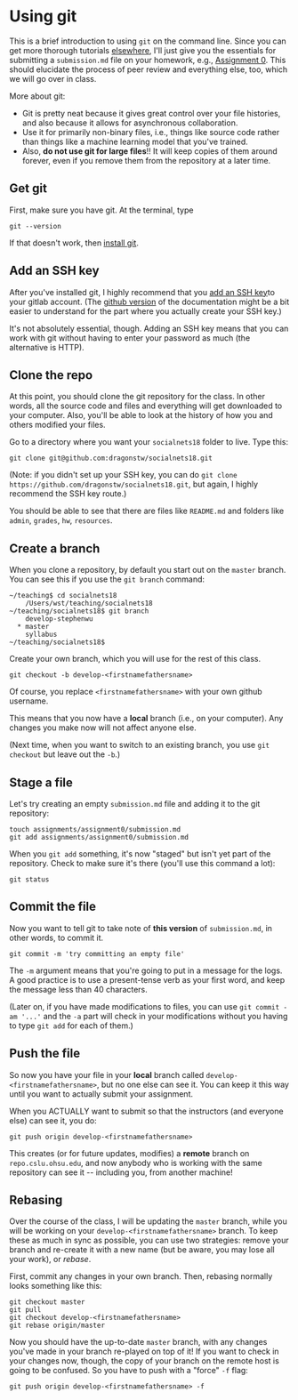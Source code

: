 # Using git
This is a brief introduction to using `git` on the command line.  Since you can get more thorough tutorials [elsewhere](https://git-scm.com/docs/gittutorial), I'll just give you the essentials for submitting a `submission.md` file on your homework, e.g., [Assignment 0](https://github.com/dragonstw/socialnets18/blob/master/assignments/assignment0.md).  This should elucidate the process of peer review and everything else, too, which we will go over in class.

More about git:

* Git is pretty neat because it gives great control over your file histories, and also because it allows for asynchronous collaboration.
* Use it for primarily non-binary files, i.e., things like source code rather than things like a machine learning model that you've trained.
* Also, **do not use git for large files**!!  It will keep copies of them around forever, even if you remove them from the repository at a later time.


## Get git
First, make sure you have git.  At the terminal, type

    git --version

If that doesn't work, then [install git](https://www.atlassian.com/git/tutorials/install-git/linux).

## Add an SSH key
After you've installed git, I highly recommend that you [add an SSH key](https://docs.gitlab.com/ee/gitlab-basics/create-your-ssh-keys.html)to your gitlab account. (The [github version](https://help.github.com/articles/adding-a-new-ssh-key-to-your-github-account/) of the documentation might be a bit easier to understand for the part where you actually create your SSH key.)

It's not absolutely essential, though.  Adding an SSH key means that you can work with git without having to enter your password as much (the alternative is HTTP).

## Clone the repo
At this point, you should clone the git repository for the class.  In other words, all the source code and files and everything will get downloaded to your computer.  Also, you'll be able to look at the history of how you and others modified your files.

Go to a directory where you want your `socialnets18` folder to live.  Type this:

    git clone git@github.com:dragonstw/socialnets18.git

(Note: if you didn't set up your SSH key, you can do `git clone https://github.com/dragonstw/socialnets18.git`, but again, I highly recommend the SSH key route.)

You should be able to see that there are files like `README.md` and folders like `admin`, `grades`, `hw`, `resources`.

## Create a branch
When you clone a repository, by default you start out on the `master` branch.  You can see this if you use the `git branch` command:

    ~/teaching$ cd socialnets18
        /Users/wst/teaching/socialnets18
    ~/teaching/socialnets18$ git branch
        develop-stephenwu
      * master
        syllabus
    ~/teaching/socialnets18$

Create your own branch, which you will use for the rest of this class.

    git checkout -b develop-<firstnamefathersname>

Of course, you replace `<firstnamefathersname>` with your own github username.

This means that you now have a **local** branch (i.e., on your computer).  Any changes you make now will not affect anyone else.

(Next time, when you want to switch to an existing branch, you use `git checkout` but leave out the `-b`.)

## Stage a file
Let's try creating an empty `submission.md` file and adding it to the git repository:
```
touch assignments/assignment0/submission.md
git add assignments/assignment0/submission.md
```

When you `git add` something, it's now "staged" but isn't yet part of the repository.  Check to make sure it's there (you'll use this command a lot):

    git status

## Commit the file
Now you want to tell git to take note of **this version** of `submission.md`, in other words, to commit it.
```
git commit -m 'try committing an empty file'
```
The `-m` argument means that you're going to put in a message for the logs.  A good practice is to use a present-tense verb as your first word, and keep the message less than 40 characters.

(Later on, if you have made modifications to files, you can use `git commit -am '...'` and the `-a` part will check in your modifications without you having to type `git add` for each of them.)

## Push the file
So now you have your file in your **local** branch called `develop-<firstnamefathersname>`, but no one else can see it.  You can keep it this way until you want to actually submit your assignment.

When you ACTUALLY want to submit so that the instructors (and everyone else) can see it, you do:

    git push origin develop-<firstnamefathersname>

This creates (or for future updates, modifies) a **remote** branch on `repo.cslu.ohsu.edu`, and now anybody who is working with the same repository can see it -- including you, from another machine!

## Rebasing
Over the course of the class, I will be updating the `master` branch, while you will be working on your `develop-<firstnamefathersname>` branch.  To keep these as much in sync as possible, you can use two strategies: remove your branch and re-create it with a new name (but be aware, you may lose all your work), or _rebase_.

First, commit any changes in your own branch.  Then, rebasing normally looks something like this:
```
git checkout master
git pull
git checkout develop-<firstnamefathersname>
git rebase origin/master
```

Now you should have the up-to-date `master` branch, with any changes you've made in your branch re-played on top of it! If you want to check in your changes now, though, the copy of your branch on the remote host is going to be confused. So you have to push with a "force" `-f` flag:
```
git push origin develop-<firstnamefathersname> -f
```
